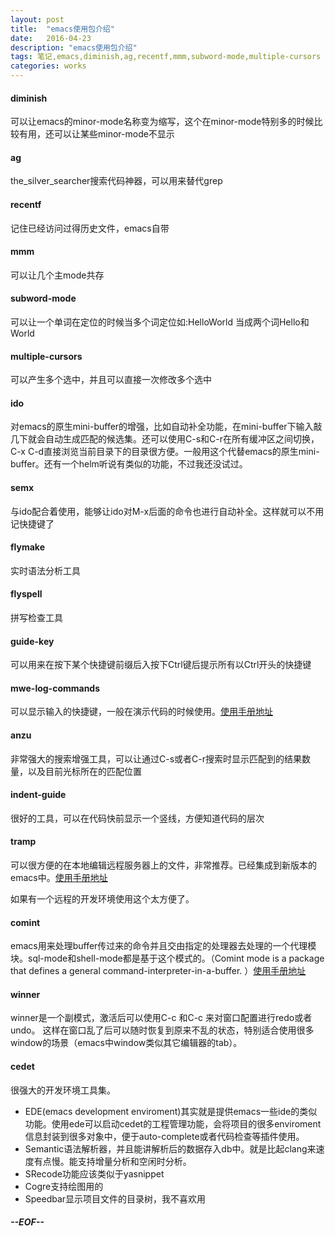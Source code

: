 ```yaml
---
layout: post
title:  "emacs使用包介绍"
date:   2016-04-23
description: "emacs使用包介绍"
tags: 笔记,emacs,diminish,ag,recentf,mmm,subword-mode,multiple-cursors
categories: works
---
```


#### diminish 
可以让emacs的minor-mode名称变为缩写，这个在minor-mode特别多的时候比较有用，还可以让某些minor-mode不显示

#### ag 
the_silver_searcher搜索代码神器，可以用来替代grep

#### recentf 
记住已经访问过得历史文件，emacs自带

#### mmm 
可以让几个主mode共存

#### subword-mode 
可以让一个单词在定位的时候当多个词定位如:HelloWorld 当成两个词Hello和World

#### multiple-cursors 
可以产生多个选中，并且可以直接一次修改多个选中

#### ido 
对emacs的原生mini-buffer的增强，比如自动补全功能，在mini-buffer下输入敲几下就会自动生成匹配的候选集。还可以使用C-s和C-r在所有缓冲区之间切换，C-x C-d直接浏览当前目录下的目录很方便。一般用这个代替emacs的原生mini-buffer。还有一个helm听说有类似的功能，不过我还没试过。

#### semx
与ido配合着使用，能够让ido对M-x后面的命令也进行自动补全。这样就可以不用记快捷键了

#### flymake
实时语法分析工具

#### flyspell
拼写检查工具

#### guide-key
可以用来在按下某个快捷键前缀后入按下Ctrl键后提示所有以Ctrl开头的快捷键

#### mwe-log-commands
可以显示输入的快捷键，一般在演示代码的时候使用。[使用手册地址](http://melpa.org/#/mwe-log-commands)

#### anzu
非常强大的搜索增强工具，可以让通过C-s或者C-r搜索时显示匹配到的结果数量，以及目前光标所在的匹配位置

#### indent-guide
很好的工具，可以在代码快前显示一个竖线，方便知道代码的层次

#### tramp
可以很方便的在本地编辑远程服务器上的文件，非常推荐。已经集成到新版本的emacs中。[使用手册地址](https://www.emacswiki.org/emacs/TrampMode)

如果有一个远程的开发环境使用这个太方便了。

#### comint
emacs用来处理buffer传过来的命令并且交由指定的处理器去处理的一个代理模块。sql-mode和shell-mode都是基于这个模式的。（Comint mode is a package that defines a general command-interpreter-in-a-buffer. ）[使用手册地址](https://www.emacswiki.org/emacs/ComintMode)

#### winner
winner是一个副模式，激活后可以使用C-c <left> 和C-c <right>来对窗口配置进行redo或者undo。
这样在窗口乱了后可以随时恢复到原来不乱的状态，特别适合使用很多window的场景（emacs中window类似其它编辑器的tab）。

#### cedet
很强大的开发环境工具集。

* EDE(emacs development enviroment)其实就是提供emacs一些ide的类似功能。使用ede可以启动cedet的工程管理功能，会将项目的很多enviroment信息封装到很多对象中，便于auto-complete或者代码检查等插件使用。
* Semantic语法解析器，并且能讲解析后的数据存入db中。就是比起clang来速度有点慢。能支持增量分析和空闲时分析。
* SRecode功能应该类似于yasnippet
* Cogre支持绘图用的
* Speedbar显示项目文件的目录树，我不喜欢用

##### --EOF--

